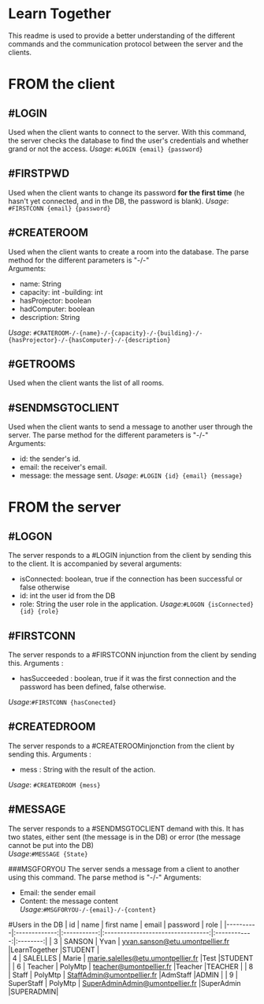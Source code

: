 # Learn Together

This readme is used to provide a better understanding of the different commands and the communication protocol between the server and the clients.


# FROM the client

## \#LOGIN
Used when the client wants to connect to the server. With this command, the server checks the database to find the user's credentials and whether grand or not the access.
*Usage*: `#LOGIN {email} {password}`

## \#FIRSTPWD
Used when the client wants to change its password **for the first time** (he hasn't yet connected, and in the DB, the password is blank).
*Usage*: `#FIRSTCONN {email} {password}`

## \#CREATEROOM
Used when the client wants to create a room into the database. The parse method for the different parameters is "-/-"  
Arguments:
- name: String
- capacity: int
-building: int
- hasProjector: boolean
- hadComputer: boolean
- description: String

*Usage*: `#CRATEROOM-/-{name}-/-{capacity}-/-{building}-/-{hasProjector}-/-{hasComputer}-/-{description}`

## \#GETROOMS
Used when the client wants the list of all rooms.

## \#SENDMSGTOCLIENT
Used when the client wants to send a message to another user through the server. The parse method for the different parameters is "-/-"  
Arguments:
- id: the sender's id.
- email: the receiver's email. 
- message: the message sent.
 *Usage*: `#LOGIN {id} {email} {message}`

# FROM the server


## \#LOGON 

The server responds to a #LOGIN injunction from the client by sending this to the client. It is accompanied by several arguments:

 - isConnected: boolean, true if the connection has been successful or false otherwise
 - id: int the user id from the DB
 - role: String the user role in the application.
*Usage*:`#LOGON {isConnected} {id} {role}`

## \#FIRSTCONN
The server responds to a #FIRSTCONN injunction from the client by sending this.
Arguments :
- hasSucceeded : boolean, true if it was the first connection and the password has been defined, false otherwise.

*Usage*:`#FIRSTCONN {hasConected}`

## \#CREATEDROOM
The server responds to a #CREATEROOMinjonction from the client by sending this.
Arguments :
- mess : String with the result of the action.

*Usage*: `#CREATEDROOM {mess}`

## \#MESSAGE
The server responds to a #SENDMSGTOCLIENT demand with this. It has two states, either sent (the message is in the DB) or error (the message cannot be put into the DB)  
*Usage*:`#MESSAGE {State}`

##\#MSGFORYOU
The server sends a message from a client to another using this command. The parse method is "-/-"
Arguments:
- Email: the sender email
- Content: the message content  
*Usage*:`#MSGFORYOU-/-{email}-/-{content}`

#Users in the DB
| id       |      name     |  first name |           email                   |   password   | role     |
|----------|:-------------:|:-----------:|:---------------------------------:|:------------:|:--------:|
| 3        |  SANSON       | Yvan       | yvan.sanson@etu.umontpellier.fr    |LearnTogether |STUDENT   |      
| 4        |    SALELLES   |   Marie    | marie.salelles@etu.umontpellier.fr |Test          |STUDENT   |
| 6        | Teacher       |    PolyMtp | teacher@umontpellier.fr            |Teacher       |TEACHER   |
| 8        | Staff         | PolyMtp    | StaffAdmin@umontpellier.fr         |AdmStaff      |ADMIN     |
| 9        | SuperStaff    | PolyMtp    | SuperAdminAdmin@umontpellier.fr    |SuperAdmin    |SUPERADMIN|
    